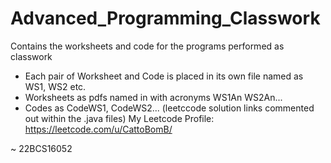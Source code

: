 # Advanced_Programming_Classwork
Contains the worksheets and code for the programs performed as classwork
- Each pair of Worksheet and Code is placed in its own file named as WS1, WS2 etc.
- Worksheets as pdfs named in with acronyms WS1An WS2An...
- Codes as CodeWS1, CodeWS2... (leetccode solution links commented out within the .java files)
My Leetcode Profile: https://leetcode.com/u/CattoBomB/

~ 22BCS16052
